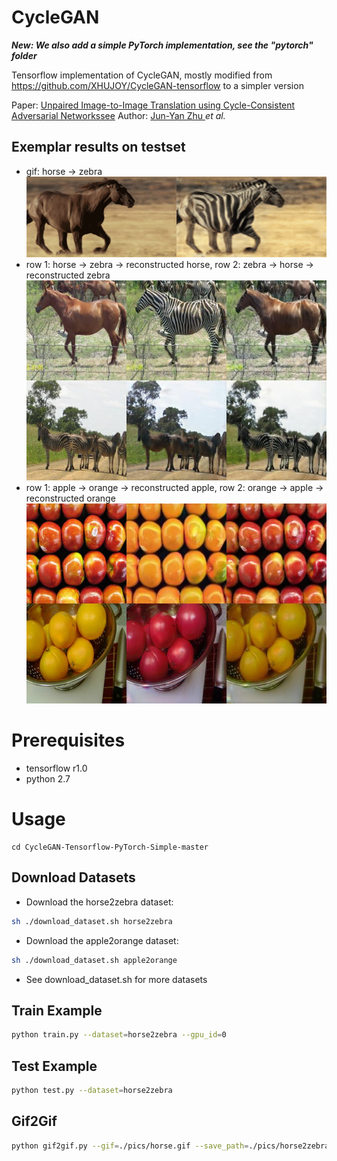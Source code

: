 # CycleGAN
***New: We also add a simple PyTorch implementation, see the "pytorch" folder***

Tensorflow implementation of CycleGAN, mostly modified from https://github.com/XHUJOY/CycleGAN-tensorflow to a simpler version

Paper: [Unpaired Image-to-Image Translation using Cycle-Consistent Adversarial Networkssee](https://arxiv.org/pdf/1703.10593.pdf) 
Author: [Jun-Yan Zhu ](https://people.eecs.berkeley.edu/~junyanz/) *et al.*

## Exemplar results on testset
- gif: horse -> zebra
![](./pics/horse2zebra.gif)
- row 1: horse -> zebra -> reconstructed horse, row 2: zebra -> horse -> reconstructed zebra
![](./pics/example_horse2zebra_1.jpg)
- row 1: apple -> orange -> reconstructed apple, row 2: orange -> apple -> reconstructed orange
![](./pics/example_apple2orange_1.jpg)

# Prerequisites
- tensorflow r1.0
- python 2.7

# Usage
```
cd CycleGAN-Tensorflow-PyTorch-Simple-master
```

## Download Datasets
- Download the horse2zebra dataset:
```bash
sh ./download_dataset.sh horse2zebra
```
- Download the apple2orange dataset:
```bash
sh ./download_dataset.sh apple2orange
```
- See download_dataset.sh for more datasets

## Train Example
```bash
python train.py --dataset=horse2zebra --gpu_id=0
```

## Test Example
```bash
python test.py --dataset=horse2zebra
```

## Gif2Gif
```bash
python gif2gif.py --gif=./pics/horse.gif --save_path=./pics/horse2zebra.gif --dataset=horse2zebra --direction=a2b
```